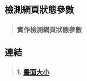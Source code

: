 # 檢測網頁狀態參數
>## 實作檢測網頁狀態參數
# 連結
>## 1.  [畫面大小](https://asuka2023.github.io/detection/detection1.html)
